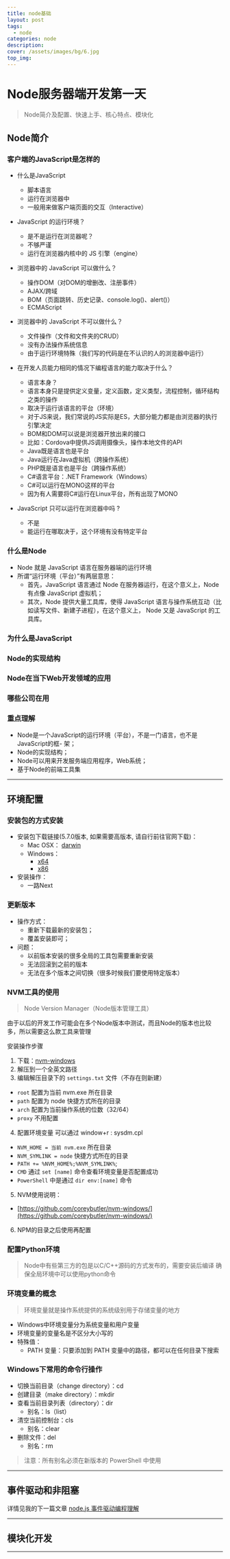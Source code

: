```yaml
---
title: node基础
layout: post
tags: 
  - node
categories: node
description: 
cover: /assets/images/bg/6.jpg
top_img: 
---
```


# Node服务器端开发第一天

> Node简介及配置、快速上手、核心特点、模块化

## Node简介

### 客户端的JavaScript是怎样的

- 什么是JavaScript

  - 脚本语言
  - 运行在浏览器中
  - 一般用来做客户端页面的交互（Interactive）

- JavaScript 的运行环境？

  - 是不是运行在浏览器呢？
  - 不够严谨
  - 运行在浏览器内核中的 JS 引擎（engine）

- 浏览器中的 JavaScript 可以做什么？

  - 操作DOM（对DOM的增删改、注册事件）
  - AJAX/跨域
  - BOM（页面跳转、历史记录、console.log()、alert()）
  - ECMAScript

- 浏览器中的 JavaScript 不可以做什么？

  - 文件操作（文件和文件夹的CRUD）
  - 没有办法操作系统信息
  - 由于运行环境特殊（我们写的代码是在不认识的人的浏览器中运行）

- 在开发人员能力相同的情况下编程语言的能力取决于什么？

  - 语言本身？
  - 语言本身只是提供定义变量，定义函数，定义类型，流程控制，循环结构之类的操作
  - 取决于运行该语言的平台（环境）
  - 对于JS来说，我们常说的JS实际是ES，大部分能力都是由浏览器的执行引擎决定
  - BOM和DOM可以说是浏览器开放出来的接口
  - 比如：Cordova中提供JS调用摄像头，操作本地文件的API
  - Java既是语言也是平台
  - Java运行在Java虚拟机（跨操作系统）
  - PHP既是语言也是平台（跨操作系统）
  - C#语言平台：.NET Framework（Windows）
  - C#可以运行在MONO这样的平台
  - 因为有人需要将C#运行在Linux平台，所有出现了MONO

- JavaScript 只可以运行在浏览器中吗 ?

  - 不是
  - 能运行在哪取决于，这个环境有没有特定平台

### 什么是Node

- Node 就是 JavaScript 语言在服务器端的运行环境
- 所谓“运行环境（平台）”有两层意思：
  - 首先，JavaScript 语言通过 Node 在服务器运行，在这个意义上，Node 有点像 JavaScript 虚拟机；
  - 其次，Node 提供大量工具库，使得 JavaScript 语言与操作系统互动（比如读写文件、新建子进程），在这个意义上， Node 又是 JavaScript 的工具库。

### 为什么是JavaScript

### Node的实现结构

### Node在当下Web开发领域的应用

### 哪些公司在用

### 重点理解

- Node是一个JavaScript的运行环境（平台），不是一门语言，也不是JavaScript的框- 架；
- Node的实现结构；
- Node可以用来开发服务端应用程序，Web系统；
- 基于Node的前端工具集

<hr />

## 环境配置

### 安装包的方式安装

- 安装包下载链接(5.7.0版本, 如果需要高版本, 请自行前往官网下载)：
  - Mac OSX： [darwin](http://npm.taobao.org/mirrors/node/v5.7.0/node-v5.7.0.pkg)
  - Windows：
    - [x64](http://npm.taobao.org/mirrors/node/v5.7.0/node-v5.7.0-x64.msi)
    - [x86](http://npm.taobao.org/mirrors/node/v5.7.0/node-v5.7.0-x86.msi)
- 安装操作：
  - 一路Next

### 更新版本

- 操作方式：
  - 重新下载最新的安装包；
  - 覆盖安装即可；
- 问题：
  - 以前版本安装的很多全局的工具包需要重新安装
  - 无法回滚到之前的版本
  - 无法在多个版本之间切换（很多时候我们要使用特定版本）

### NVM工具的使用

> Node Version Manager（Node版本管理工具）

由于以后的开发工作可能会在多个Node版本中测试，而且Node的版本也比较多，所以需要这么款工具来管理

安装操作步骤

1. 下载：[nvm-windows](https://github.com/coreybutler/nvm-windows/releases/download/1.1.0/nvm-noinstall.zip)
2. 解压到一个全英文路径
3. 编辑解压目录下的 ``settings.txt`` 文件（不存在则新建）
- ``root`` 配置为当前 nvm.exe 所在目录
- ``path`` 配置为 node 快捷方式所在的目录
- ``arch`` 配置为当前操作系统的位数（32/64）
- ``proxy`` 不用配置

4. 配置环境变量 可以通过 window+r : sysdm.cpl
- ``NVM_HOME = 当前 nvm.exe`` 所在目录
- ``NVM_SYMLINK = node`` 快捷方式所在的目录
- ``PATH += %NVM_HOME%;%NVM_SYMLINK%``;
- ``CMD`` 通过 ``set [name]`` 命令查看环境变量是否配置成功
- ``PowerShell`` 中是通过 ``dir env:[name]`` 命令

5. NVM使用说明：
- [https://github.com/coreybutler/nvm-windows/](https://github.com/coreybutler/nvm-windows/)

6. NPM的目录之后使用再配置


### 配置Python环境

> Node中有些第三方的包是以C/C++源码的方式发布的，需要安装后编译 确保全局环境中可以使用python命令


### 环境变量的概念

> 环境变量就是操作系统提供的系统级别用于存储变量的地方

- Windows中环境变量分为系统变量和用户变量
- 环境变量的变量名是不区分大小写的
- 特殊值：
  - PATH 变量：只要添加到 PATH 变量中的路径，都可以在任何目录下搜索


### Windows下常用的命令行操作

- 切换当前目录（change directory）：cd
- 创建目录（make directory）：mkdir
- 查看当前目录列表（directory）：dir
  - 别名：ls（list）
- 清空当前控制台：cls
  - 别名：clear
- 删除文件：del
  - 别名：rm

> 注意：所有别名必须在新版本的 PowerShell 中使用

<hr />

## 事件驱动和非阻塞

详情见我的下一篇文章 [node.js 事件驱动编程理解](/posts/20160412-nodejs事件驱动编程理解.html)

<hr />

## 模块化开发
<hr />

